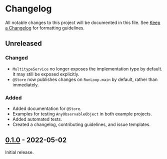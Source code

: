 # Changelog

All notable changes to this project will be documented in this file. See [Keep a Changelog] for
formatting guidelines.

## Unreleased

### Changed

- `MultitypeService` no longer exposes the implementation type by default. It may still be exposed
  explicitly.
- `@Store` now publishes changes on `RunLoop.main` by default, rather than immediately.

### Added

- Added documentation for `@Store`.
- Examples for testing `AnyObservableObject` in both example projects.
- Added automated tests.
- Created a changelog, contributing guidelines, and issue templates.

## [0.1.0] - 2022-05-02

Initial release.

[Keep a Changelog]: https://keepachangelog.com/en/1.0.0/
[0.1.0]: https://github.com/Tiny-Home-Consulting/Dependiject/tree/0.1.0
